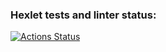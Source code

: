 ### Hexlet tests and linter status:
[![Actions Status](https://github.com/ddm14159/java-project-72/actions/workflows/hexlet-check.yml/badge.svg)](https://github.com/ddm14159/java-project-72/actions)